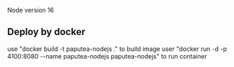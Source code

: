 Node version 16

## Deploy by docker
use "docker build -t paputea-nodejs ." to build image
user "docker run -d -p 4100:8080 --name paputea-nodejs paputea-nodejs" to run container